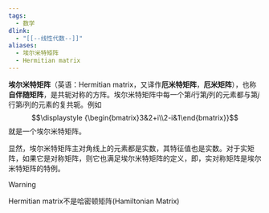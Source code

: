 ```yaml
---
tags:
  - 数学
dlink:
  - "[[--线性代数--]]"
aliases:
  - 埃尔米特矩阵
  - Hermitian matrix
---
```

**埃尔米特矩阵**（英语：Hermitian matrix，又译作**厄米特矩阵**，**厄米矩阵**），也称**自伴随矩阵**，是共轭对称的方阵。埃尔米特矩阵中每一个第$i$行第$j$列的元素都与第$j$行第$i$列的元素的复共轭。例如$$\displaystyle {\begin{bmatrix}3&2+i\\2-i&1\end{bmatrix}}$$就是一个埃尔米特矩阵。

显然，埃尔米特矩阵主对角线上的元素都是实数，其特征值也是实数。对于实矩阵，如果它是对称矩阵，则它也满足埃尔米特矩阵的定义，即，实对称矩阵是埃尔米特矩阵的特例。


> [!warning] 
> Hermitian matrix不是哈密顿矩阵(Hamiltonian Matrix)
